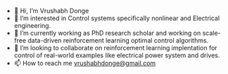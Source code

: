 - 👋 Hi, I’m Vrushabh Donge
- 👀 I’m interested in Control systems specifically nonlinear and Electrical engineering.
- 🌱 I’m currently working as PhD research scholar and working on scale-free data-driven reinforcement learning optimal control algorithms.
- 💞️ I’m looking to collaborate on reinforcement learning implentation for control of real-world examples like electrical power system and drives.
- 📫 How to reach me vrushabhdonge@gmail.com

<!---
vrushabhd1/vrushabhd1 is a ✨ special ✨ repository because its `README.md` (this file) appears on your GitHub profile.
You can click the Preview link to take a look at your changes.
--->
